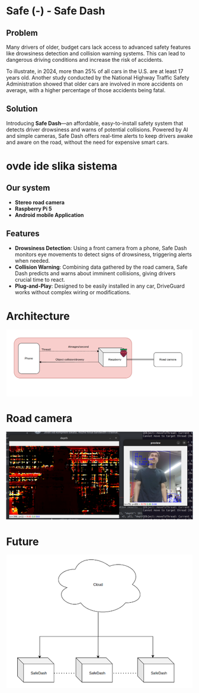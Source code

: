 # Safe (-) - Safe Dash

## Problem
Many drivers of older, budget cars lack access to advanced safety features like drowsiness detection and collision warning systems. This can lead to dangerous driving conditions and increase the risk of accidents.

To illustrate, in 2024, more than 25% of all cars in the U.S. are at least 17 years old. Another study conducted by the National Highway Traffic Safety Administration showed that older cars are involved in more accidents on average, with a higher percentage of those accidents being fatal.

## Solution
Introducing **Safe Dash**—an affordable, easy-to-install safety system that detects driver drowsiness and warns of potential collisions. Powered by AI and simple cameras, Safe Dash offers real-time alerts to keep drivers awake and aware on the road, without the need for expensive smart cars.

# ovde ide slika sistema

## Our system
- **Stereo road camera**
- **Raspberry Pi 5**
- **Android mobile Application**

## Features

- **Drowsiness Detection**: Using a front camera from a phone, Safe Dash monitors eye movements to detect signs of drowsiness, triggering alerts when needed.
- **Collision Warning**: Combining data gathered by the road camera, Safe Dash predicts and warns about imminent collisions, giving drivers crucial time to react.
- **Plug-and-Play**: Designed to be easily installed in any car, DriveGuard works without complex wiring or modifications.

# Architecture
![Architecture](images/arch.png)

# Road camera
![Depth](images-demo/jovan_depth.png)

# Future
![Architecture](images/edge_cloud.png)
